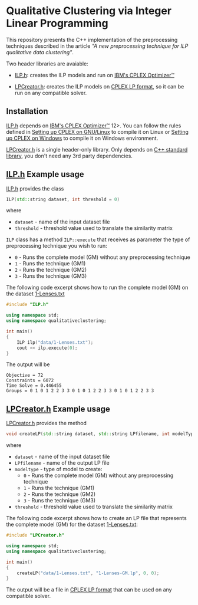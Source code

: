 # Qualitative Clustering via Integer Linear Programming

This repository presents the C++ implementation of the preprocessing techniques described in the article _"A new preprocessing technique for ILP qualitative data clustering"_. 

Two header libraries are avaiable:

* [ILP.h](ILP.h): creates the ILP models and run on [IBM's CPLEX Optimizer™](http://www.ibm.com/software/commerce/optimization/cplex-optimizer/)

* [LPCreator.h](LPCreator.h): creates the ILP models on [CPLEX LP format](https://www.ibm.com/support/knowledgecenter/SSSA5P_12.5.0/ilog.odms.cplex.help/CPLEX/FileFormats/topics/LP.html), so it can be run on any compatible solver.

Installation
------------

[ILP.h](ILP.h) depends on [IBM's CPLEX Optimizer™](http://www.ibm.com/software/commerce/optimization/cplex-optimizer/) 12>. You can follow the rules defined in [Setting up CPLEX on GNU/Linux](https://www.ibm.com/support/knowledgecenter/SSSA5P_12.7.1/ilog.odms.cplex.help/CPLEX/GettingStarted/topics/set_up/GNU_Linux.html)
to compile it on Linux or [Setting up CPLEX on Windows](https://www.ibm.com/support/knowledgecenter/SSSA5P_12.7.1/ilog.odms.cplex.help/CPLEX/GettingStarted/topics/set_up/Windows.html) to compile it on Windows environment.

[LPCreator.h](LPCreator.h) is a single header-only library. Only depends on [C++ standard library](http://en.cppreference.com/w/cpp/header), you don't need any 3rd party dependencies.

[ILP.h](ILP.h)  Example usage 
-------------

[ILP.h](ILP.h) provides the class 

```c++
ILP(std::string dataset, int threshold = 0)
```
where 
 - `dataset` - name of the input dataset file
 - `threshold` - threshold value used to translate the similarity matrix

`ILP` class has a method `ILP::execute` that receives as parameter the type of preprocessing technique you wish to run:
 - `0` - Runs the complete model (GM) without any preprocessing technique
 - `1` - Runs the technique (GM1)
 - `2` - Runs the technique (GM2)
 - `3` - Runs the technique (GM3)
 
 The following code excerpt shows how to run the complete model (GM) on the dataset [1-Lenses.txt](data/1-Lenses.txt)

```c++
#include "ILP.h"

using namespace std;
using namespace qualitativeclustering;

int main()
{
    ILP ilp("data/1-Lenses.txt");
    cout << ilp.execute(0);
}
```

The output will be
```
Objective = 72
Constraints = 6072
Time Solve = 0.446455
Groups = 0 1 0 1 2 2 3 3 0 1 0 1 2 2 3 3 0 1 0 1 2 2 3 3
```

[LPCreator.h](LPCreator.h) Example usage
-------------

[LPCreator.h](LPCreator.h) provides the method

```cpp
void createLP(std::string dataset, std::string LPfilename, int modelType, int threshold=0)
```
where 
 - `dataset` - name of the input dataset file
 - `LPfilename` - name of the output LP file
 - `modeltype` - type of model to create:
   - `0` - Runs the complete model (GM) without any preprocessing technique
   - `1` - Runs the technique (GM1)
   - `2` - Runs the technique (GM2)
   - `3` - Runs the technique (GM3)
 - `threshold` - threshold value used to translate the similarity matrix

The following code excerpt shows how to create an LP file that represents the complete model (GM) for the dataset [1-Lenses.txt](data/1-Lenses.txt):

```c++
#include "LPCreator.h"

using namespace std;
using namespace qualitativeclustering;

int main()
{
    createLP("data/1-Lenses.txt", "1-Lenses-GM.lp", 0, 0);
}
```
The output will be a file in [CPLEX LP format](https://www.ibm.com/support/knowledgecenter/SSSA5P_12.5.0/ilog.odms.cplex.help/CPLEX/FileFormats/topics/LP.html) that can be used on any compatible solver. 

